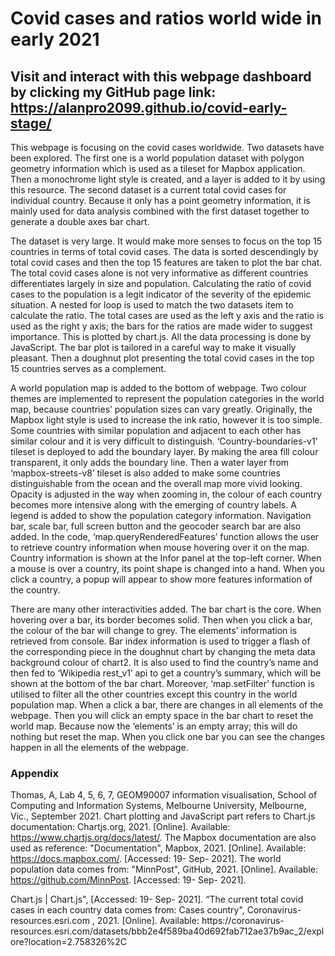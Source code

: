 # Covid cases and ratios world wide in early 2021
## Visit and interact with this webpage dashboard by clicking my GitHub page link: https://alanpro2099.github.io/covid-early-stage/

This webpage is focusing on the covid cases worldwide. Two datasets have been explored. The first one is a world population dataset with polygon geometry information which is used as a tileset for Mapbox application. Then a monochrome light style is created, and a layer is added to it by using this resource. The second dataset is a current total covid cases for individual country. Because it only has a point geometry information, it is mainly used for data analysis combined with the first dataset together to generate a double axes bar chart.

The dataset is very large. It would make more senses to focus on the top 15 countries in terms of total covid cases. The data is sorted descendingly by total covid cases and then the top 15 features are taken to plot the bar chat. The total covid cases alone is not very informative as different countries differentiates largely in size and population. Calculating the ratio of covid cases to the population is a legit indicator of the severity of the epidemic situation. A nested for loop is used to match the two datasets item to calculate the ratio. The total cases are used as the left y axis and the ratio is used as the right y axis; the bars for the ratios are made wider to suggest importance. This is plotted by chart.js. All the data processing is done by JavaScript. The bar plot is tailored in a careful way to make it visually pleasant. Then a doughnut plot presenting the total covid cases in the top 15 countries serves as a complement.

A world population map is added to the bottom of webpage. Two colour themes are implemented to represent the population categories in the world map, because countries’ population sizes can vary greatly. Originally, the Mapbox light style is used to increase the ink ratio, however it is too simple. Some countries with similar population and adjacent to each other has similar colour and it is very difficult to distinguish. ‘Country-boundaries-v1’ tileset is deployed to add the boundary layer. By making the area fill colour transparent, it only adds the boundary line. Then a water layer from ‘mapbox-streets-v8’ tileset is also added to make some countries distinguishable from the ocean and the overall map more vivid looking. Opacity is adjusted in the way when zooming in, the colour of each country becomes more intensive along with the emerging of country labels. A legend is added to show the population category information. Navigation bar, scale bar, full screen button and the geocoder search bar are also added. In the code, ‘map.queryRenderedFeatures’ function allows the user to retrieve country information when mouse hovering over it on the map. Country information is shown at the Infor panel at the top-left corner. When a mouse is over a country, its point shape is changed into a hand. When you click a country, a popup will appear to show more features information of the country.

There are many other interactivities added. The bar chart is the core. When hovering over a bar, its border becomes solid. Then when you click a bar, the colour of the bar will change to grey. The elements’ information is retrieved from console. Bar index information is used to trigger a flash of the corresponding piece in the doughnut chart by changing the meta data background colour of chart2. It is also used to find the country’s name and then fed to ‘Wikipedia rest_v1’ api to get a country’s summary, which will be shown at the bottom of the bar chart. Moreover, ‘map.setFilter’ function is utilised to filter all the other countries except this country in the world population map. When a click a bar, there are changes in all elements of the webpage. Then you will click an empty space in the bar chart to reset the world map. Because now the ‘elements’ is an empty array; this will do nothing but reset the map. When you click one bar you can see the changes happen in all the elements of the webpage. 

### Appendix

Thomas, A, Lab 4, 5, 6, 7, GEOM90007 information visualisation, School of Computing and Information Systems, Melbourne University, Melbourne, Vic., September 2021.
Chart plotting and JavaScript part refers to Chart.js documentation:
Chartjs.org, 2021. [Online]. Available: https://www.chartjs.org/docs/latest/.
The Mapbox documentation are also used as reference:
"Documentation", Mapbox, 2021. [Online]. Available: https://docs.mapbox.com/. [Accessed: 19- Sep- 2021].
The world population data comes from:
"MinnPost", GitHub, 2021. [Online]. Available: https://github.com/MinnPost. [Accessed: 19- Sep- 2021].
 
Chart.js | Chart.js",
 [Accessed: 19- Sep- 2021].
 “The current total covid cases in each country data comes from:
  Cases country",
Coronavirus-resources.esri.com
, 2021. [Online]. Available: https://coronavirus-
 resources.esri.com/datasets/bbb2e4f589ba40d692fab712ae37b9ac_2/explore?location=2.758326%2C
 